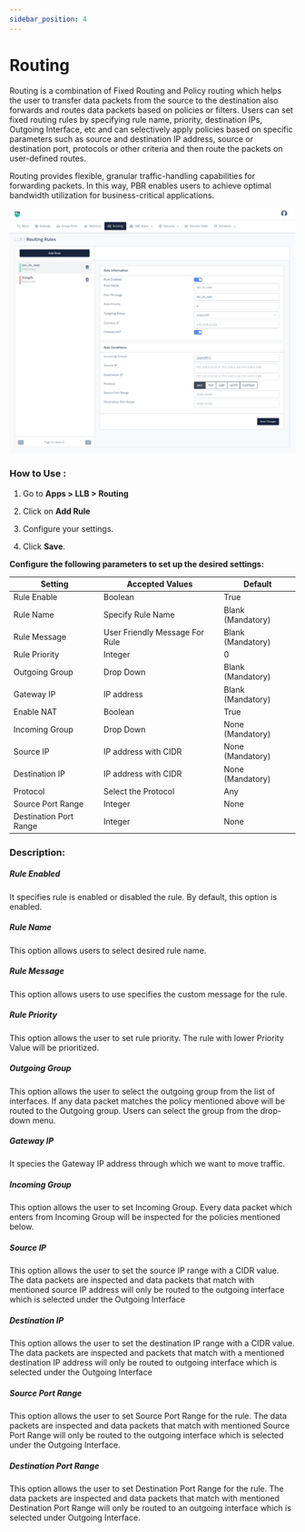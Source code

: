 ```yaml
---
sidebar_position: 4
---
```



# Routing

Routing is a combination of Fixed Routing and Policy routing which helps the user to transfer data packets from the source to the destination also forwards and routes data packets based on policies or filters. Users can set fixed routing rules by specifying rule name, priority, destination IPs, Outgoing Interface, etc and can selectively apply policies based on specific parameters such as source and destination IP address, source or destination port, protocols or other criteria and then route the packets on user-defined routes.

Routing provides flexible, granular traffic-handling capabilities for forwarding packets. In this way, PBR enables users to achieve optimal bandwidth utilization for business-critical applications.


![routing_rule](/img/llb/v8/llb_routing_rules.png)

### **How to Use :**

1. Go to **Apps > LLB > Routing**

2. Click on **Add Rule**

3. Configure your settings.

4. Click **Save**.

**Configure the following parameters to set up the desired settings:**


| Setting                | Accepted Values                | Default            |
|------------------------|--------------------------------|--------------------|
| Rule Enable            | Boolean                        | True               |
| Rule Name              | Specify Rule Name              | Blank (Mandatory)  |
| Rule Message           | User Friendly Message For Rule | Blank (Mandatory)  |
| Rule Priority          | Integer                        | 0                  |
| Outgoing Group         | Drop Down                      | Blank (Mandatory)  |
| Gateway IP             | IP address                     | Blank (Mandatory)  |
| Enable NAT             | Boolean                        | True               |
| Incoming Group         | Drop Down                      | None (Mandatory)   |
| Source IP              | IP address with CIDR           | None (Mandatory)   |
| Destination IP         | IP address with CIDR           | None (Mandatory)   |
| Protocol               | Select the Protocol            | Any                |
| Source Port Range      | Integer                        | None               |
| Destination Port Range | Integer                        | None               |

### **Description:**

##### **Rule Enabled**

It specifies rule is enabled or disabled the rule. By default, this option is enabled.

##### **Rule Name**

This option allows users to select desired rule name.

##### **Rule Message**

This option allows users to use specifies the custom message for the rule.

##### **Rule Priority**

This option allows the user to set rule priority. The rule with lower Priority Value will be prioritized.

##### **Outgoing Group**

This option allows the user to select the outgoing group from the list of interfaces. If any data packet matches the policy mentioned above will be routed to the Outgoing group. Users can select the group from the drop-down menu.

##### **Gateway IP**

It species the Gateway IP address through which we want to move traffic.

##### **Incoming Group**

This option allows the user to set Incoming Group. Every data packet which enters from Incoming Group will be inspected for the policies mentioned below.

##### **Source IP**

This option allows the user to set the source IP range with a CIDR value. The data packets are inspected and data packets that match with mentioned source IP address will only be routed to the outgoing interface which is selected under the Outgoing Interface

##### **Destination IP**

This option allows the user to set the destination IP range with a CIDR value. The data packets are inspected  and  packets that match with a mentioned destination IP address will only be routed to outgoing interface which is selected under the Outgoing Interface

##### **Source Port Range**

This option allows the user to set Source Port Range for the rule. The data packets are inspected and data packets that match with mentioned Source Port Range will only be routed to the outgoing interface which is selected under the Outgoing Interface. 

##### **Destination Port Range**

This option allows the user to set Destination Port Range for the rule. The data packets are inspected and data packets that match with mentioned Destination Port Range will only be routed to an outgoing interface which is selected under Outgoing Interface. 